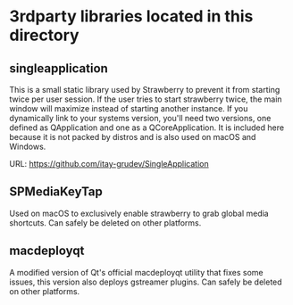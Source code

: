 3rdparty libraries located in this directory
============================================

singleapplication
-----------------
This is a small static library used by Strawberry to prevent it from starting twice per user session.
If the user tries to start strawberry twice, the main window will maximize instead of starting another instance.
If you dynamically link to your systems version, you'll need two versions, one defined as QApplication and
one as a QCoreApplication.
It is included here because it is not packed by distros and is also used on macOS and Windows.

URL: https://github.com/itay-grudev/SingleApplication


SPMediaKeyTap
-------------
Used on macOS to exclusively enable strawberry to grab global media shortcuts.
Can safely be deleted on other platforms.


macdeployqt
-----------
A modified version of Qt's official macdeployqt utility that fixes some issues,
this version also deploys gstreamer plugins.
Can safely be deleted on other platforms.
